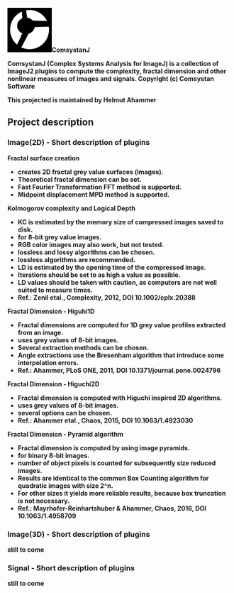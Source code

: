 <!-- ![Image](comsystan.png)-->
<img src="comsystan.png" width=100 height=100/><b>ComsystanJ<b/>

ComsystanJ (Complex Systems Analysis for ImageJ) is a collection of ImageJ2 plugins to compute the complexity, fractal dimension and other nonlinear measures of images and signals. Copyright (c) Comsystan Software

This projected is maintained by Helmut Ahammer

## Project description

### Image(2D) - Short description of plugins

**Fractal surface creation**
- creates 2D fractal grey value surfaces (images).
- Theoretical fractal dimension can be  set.
- Fast Fourier Transformation FFT method is supported.
- Midpoint displacement MPD method is supported.

**Kolmogorov complexity and Logical Depth**
- KC is estimated by the memory size of compressed images saved to disk.
- for 8-bit grey value images.
- RGB color images may also work, but not tested.
- lossless and lossy algorithms can be chosen.
- lossless algorithms are recommended.
- LD is estimated by the opening time of the compressed image.
- Iterations should be set to as high a value as possible.
- LD values should be taken with caution, as computers are not well suited to measure times. 
- Ref.: Zenil etal., Complexity, 2012, DOI 10.1002/cplx.20388

**Fractal Dimension - Higuhi1D**
- Fractal dimensions are computed for 1D grey value profiles extracted from an image.
- uses grey values of 8-bit images.
- Several extraction methods can be chosen.
- Angle extractions use the Bresenham algorithm that introduce some interpolation errors.
- Ref.: Ahammer, PLoS ONE, 2011, DOI 10.1371/journal.pone.0024796

**Fractal Dimension - Higuchi2D**
- Fractal dimension is computed with Higuchi inspired 2D algorithms.
- uses grey values of 8-bit images.
- several options can be chosen.
- Ref.: Ahammer etal., Chaos, 2015, DOI 10.1063/1.4923030

**Fractal Dimension  - Pyramid algorithm**
- Fractal dimension is computed by using image pyramids.
- for binary 8-bit images.
- number of  object pixels is counted for subsequently size reduced images.
- Results are identical to the common Box Counting algorithm for quadratic images with size 2^n.
- For other sizes it yields more reliable results, because box truncation is not necessary.
- Ref.: Mayrhofer-Reinhartshuber & Ahammer, Chaos, 2016, DOI 10.1063/1.4958709   

### Image(3D) - Short description of plugins
still to come

### Signal - Short description of plugins
still to come
